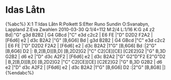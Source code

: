 # Idas Låtn

{%abc%}
X:1
T:Idas Låtn
R:Polkett
S:Efter Runo Sundin
O:Svanabyn, Lappland
Z:Eva Zwahlen 2010-03-30
Q:1/4=112
M:2/4
L:1/16
K:G
z4 z2 Bd|:"G" g3d B2B2 | G4 GBcd |"C" e3d c2c2 | E6 FE |"D" D2D2 F2A2 | [F6d6] e2 | d3c B2A2 |"G" [B,6G6] Bd | g3d B2B2 | G4 GBcd |"C" e3d c2c2 | E6 FE |"D" D2D2 F2A2 | [F6d6] e2 | d3c B2A2 |1"G" [B,6G6] Bd :|2"G" [B,6G6] D2 |: B,2[B,D][B,D] [B,2D2]G2 |"C" C2[CE][CE] [C2E2]G2 |"G" B,3D G2B2 | d6 e2 |"D" d3c A2F2 | [F6d6] e2 | d3c B2A2 |"G" G2"D"F2 E2"G"D2 | B,2[B,D][B,D] [B,2D2]G2 |"C" C2[CE][CE] [C2E2]G2 |"G" B,3D G2B2 | d6 e2 |"D" d3c A2F2 | [F6d6] e2 | d3c B2A2 |1"G" [B,6G6] D2 :|2"G" [B,8G8] |] 
{%endabc%}
